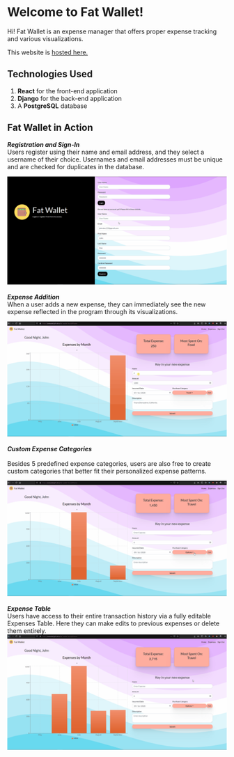 # Welcome to Fat Wallet!

Hi! Fat Wallet is an expense manager that offers proper expense tracking and various visualizations. 

This website is [hosted here.](https://acesadaf.github.io/fat-wallet-front/)

## Technologies Used

1. **React** for the front-end application
2.  **Django** for the back-end application
3. A **PostgreSQL** database

## Fat Wallet in Action

 ***Registration and Sign-In*** <br/>
Users register using their name and email address, and they select a username of their choice. Usernames and email addresses must be unique and are checked for duplicates in the database. 

![registration](https://github.com/acesadaf/fat-wallet-front/blob/master/src/components/Image/Register.gif)<br/>
<br/>
***Expense Addition*** <br/>
When a user adds a new expense, they can immediately see the new expense reflected in the program through its visualizations.

![expense addition](https://github.com/acesadaf/fat-wallet-front/blob/master/src/components/Image/expense_add.gif)<br/>
<br/>
***Custom Expense Categories***<br/>
<br/>
Besides 5 predefined expense categories, users are also free to create custom categories that better fit their personalized expense patterns.

![custom categories](https://github.com/acesadaf/fat-wallet-front/blob/master/src/components/Image/custom_category.gif)<br/>
<br/>
***Expense Table*** <br/>
Users have access to their entire transaction history via a fully editable Expenses Table. Here they can make edits to previous expenses or delete them entirely.
![Expenses Table](https://github.com/acesadaf/fat-wallet-front/blob/master/src/components/Image/expense_table.gif)
